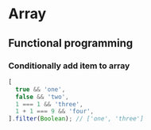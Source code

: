 # Array

## Functional programming

### Conditionally add item to array

```js
[
  true && 'one',
  false && 'two',
  1 === 1 && 'three',
  1 + 1 === 9 && 'four',
].filter(Boolean); // ['one', 'three']
```
